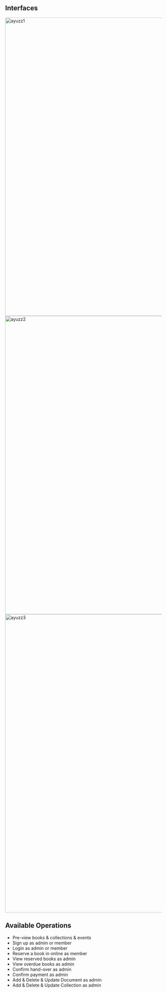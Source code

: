 ## Interfaces

<img width="960" alt="ayuzz1" src="https://github.com/user-attachments/assets/bff36c87-f5a4-490a-940c-c580d02e6874">
<img width="960" alt="ayuzz2" src="https://github.com/user-attachments/assets/3e6ed84f-fb28-4029-a21e-5414a7bd81d6">
<img width="960" alt="ayuzz3" src="https://github.com/user-attachments/assets/b461679d-eb3a-4328-bf86-4458d02a3ca8">


## Available Operations

- Pre-view books & collections & events
- Sign up as admin or member
- Login as admin or member
- Reserve a book in online as member
- View reserved books as admin
- View overdue books as admin
- Confirm hand-over as admin
- Confirm payment as admin
- Add & Delete & Update Document as admin
- Add & Delete & Update Collection as admin
